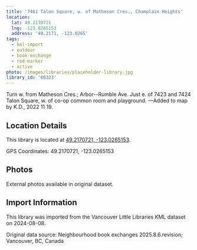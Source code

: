 ```yaml
---
title: '7461 Talon Square, w. of Matheson Cres., Champlain Heights'
location:
  lat: 49.2170721
  lng: -123.0265153
  address: '49.2171, -123.0265'
tags:
  - kml-import
  - outdoor
  - book-exchange
  - red-marker
  - active
photo: /images/libraries/placeholder-library.jpg
library_id: '00323'
---
```

Turn w. from Matheson Cres.; 
Arbor--Rumble Ave.
Just e. of 7423 and 7424 Talon Square,
w. of co-op common room and playground.
—Added to map by K.D., 2022 11 19.

## Location Details

This library is located at [49.2170721, -123.0265153](https://www.google.com/maps?q=49.2170721,-123.0265153).

GPS Coordinates: 49.2170721, -123.0265153

## Photos

External photos available in original dataset.

## Import Information

This library was imported from the Vancouver Little Libraries KML dataset on 2024-08-08.

Original data source: Neighbourhood book exchanges 2025.8.6.revision; Vancouver, BC, Canada
